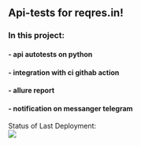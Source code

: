 ## **Api-tests for reqres.in!**
### In this project:
#### - api autotests on python
#### - integration with ci githab action
#### - allure report
#### - notification on messanger telegram

Status of Last Deployment:<br>
<img src="https://github.com/arteeem13/api-pytest/workflows/My-Github-Action-Telegram-Notification/badge.svg?branch=master"><br>
